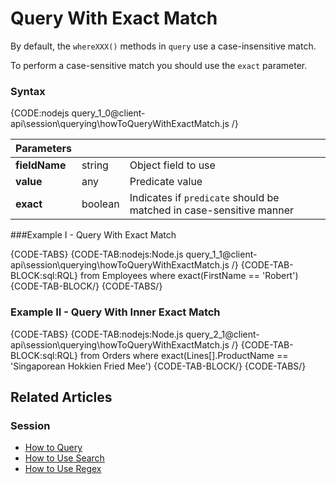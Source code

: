 # Query With Exact Match

By default, the `whereXXX()` methods in `query` use a case-insensitive match.

To perform a case-sensitive match you should use the `exact` parameter.

### Syntax

{CODE:nodejs query_1_0@client-api\session\querying\howToQueryWithExactMatch.js /}

| Parameters | | |
| ------------- | ------------- | ----- |
| **fieldName** | string | Object field to use |
| **value** | any | Predicate value |
| **exact** | boolean | Indicates if `predicate` should be matched in case-sensitive manner |

###Example I - Query With Exact Match

{CODE-TABS}
{CODE-TAB:nodejs:Node.js query_1_1@client-api\session\querying\howToQueryWithExactMatch.js /}
{CODE-TAB-BLOCK:sql:RQL}
from Employees where exact(FirstName == 'Robert')
{CODE-TAB-BLOCK/}
{CODE-TABS/}

### Example II - Query With Inner Exact Match

{CODE-TABS}
{CODE-TAB:nodejs:Node.js query_2_1@client-api\session\querying\howToQueryWithExactMatch.js /}
{CODE-TAB-BLOCK:sql:RQL}
from Orders 
where exact(Lines[].ProductName == 'Singaporean Hokkien Fried Mee')
{CODE-TAB-BLOCK/}
{CODE-TABS/}

## Related Articles

### Session

- [How to Query](../../../client-api/session/querying/how-to-query)
- [How to Use Search](../../../client-api/session/querying/how-to-use-search)
- [How to Use Regex](../../../client-api/session/querying/how-to-use-regex)
